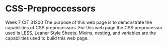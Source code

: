 # CSS-Preproccessors
Week 7 CIT 31200
The purpose of this web page is to demonstrate the capabilities of CSS preprocessors.
For this web page the CSS preprocessor used is LESS, Leaner Style Sheets.
Mixins, nesting, and variables are the capabilities used to build this web page.
